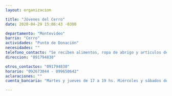 ```yaml
---
layout: organizacion

title: "Jóvenes del Cerro"
date: 2020-04-29 15:06:43 -0300

departamento: "Montevideo"
barrio: "Cerro"
actividades: "Punto de Donación"
necesidades: ""
telefono_contacto: "Se reciben alimentos, ropa de abrigo y artículos de limpieza"
direccion: "091794830"

otros_contactos: "091794830"
horario: "092673044 - 099650642"
aclaraciones: ""
cuenta_bancaria: "Martes y jueves de 17 a 19 hs. Miércoles y sábados de 10 a 13 hs"

---
```

